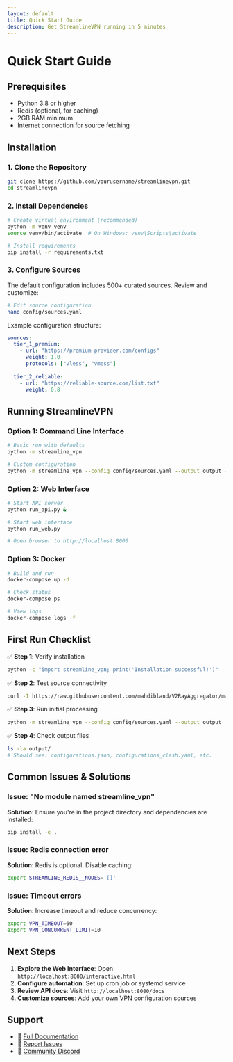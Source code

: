 ```yaml
---
layout: default
title: Quick Start Guide
description: Get StreamlineVPN running in 5 minutes
---
```


# Quick Start Guide

## Prerequisites

- Python 3.8 or higher
- Redis (optional, for caching)
- 2GB RAM minimum
- Internet connection for source fetching

## Installation

### 1. Clone the Repository

```bash
git clone https://github.com/yourusername/streamlinevpn.git
cd streamlinevpn
```

### 2. Install Dependencies

```bash
# Create virtual environment (recommended)
python -m venv venv
source venv/bin/activate  # On Windows: venv\Scripts\activate

# Install requirements
pip install -r requirements.txt
```

### 3. Configure Sources

The default configuration includes 500+ curated sources. Review and customize:

```bash
# Edit source configuration
nano config/sources.yaml
```

Example configuration structure:
```yaml
sources:
  tier_1_premium:
    - url: "https://premium-provider.com/configs"
      weight: 1.0
      protocols: ["vless", "vmess"]
  
  tier_2_reliable:
    - url: "https://reliable-source.com/list.txt"
      weight: 0.8
```

## Running StreamlineVPN

### Option 1: Command Line Interface

```bash
# Basic run with defaults
python -m streamline_vpn

# Custom configuration
python -m streamline_vpn --config config/sources.yaml --output output --format json,clash,singbox
```

### Option 2: Web Interface

```bash
# Start API server
python run_api.py &

# Start web interface
python run_web.py

# Open browser to http://localhost:8000
```

### Option 3: Docker

```bash
# Build and run
docker-compose up -d

# Check status
docker-compose ps

# View logs
docker-compose logs -f
```

## First Run Checklist

✅ **Step 1**: Verify installation
```bash
python -c "import streamline_vpn; print('Installation successful!')"
```

✅ **Step 2**: Test source connectivity
```bash
curl -I https://raw.githubusercontent.com/mahdibland/V2RayAggregator/master/sub/sub_merge.txt
```

✅ **Step 3**: Run initial processing
```bash
python -m streamline_vpn --config config/sources.yaml --output output
```

✅ **Step 4**: Check output files
```bash
ls -la output/
# Should see: configurations.json, configurations_clash.yaml, etc.
```

## Common Issues & Solutions

### Issue: "No module named streamline_vpn"
**Solution**: Ensure you're in the project directory and dependencies are installed:
```bash
pip install -e .
```

### Issue: Redis connection error
**Solution**: Redis is optional. Disable caching:
```bash
export STREAMLINE_REDIS__NODES='[]'
```

### Issue: Timeout errors
**Solution**: Increase timeout and reduce concurrency:
```bash
export VPN_TIMEOUT=60
export VPN_CONCURRENT_LIMIT=10
```

## Next Steps

1. **Explore the Web Interface**: Open `http://localhost:8000/interactive.html`
2. **Configure automation**: Set up cron job or systemd service
3. **Review API docs**: Visit `http://localhost:8080/docs`
4. **Customize sources**: Add your own VPN configuration sources

## Support

- 📖 [Full Documentation](index.html)
- 🐛 [Report Issues](https://github.com/yourusername/streamlinevpn/issues)
- 💬 [Community Discord](https://discord.gg/streamlinevpn)